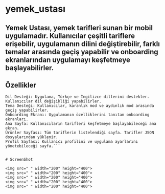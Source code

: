 # yemek_ustası


## Yemek Ustası, yemek tarifleri sunan bir mobil uygulamadır. Kullanıcılar çeşitli tariflere erişebilir, uygulamanın dilini değiştirebilir, farklı temalar arasında geçiş yapabilir ve onboarding ekranlarından uygulamayı keşfetmeye başlayabilirler.

## Özellikler

```Splash Ekranı: Uygulama açıldığında gösterilen başlangıç ekranı. Bu ekranın görseli bir JSON dosyasından çekilmektedir.
Dil Desteği: Uygulama, Türkçe ve İngilizce dillerini destekler. Kullanıcılar dil değişikliği yapabilirler.
Tema Desteği: Kullanıcılar, karanlık mod ve aydınlık mod arasında geçiş yapabilirler.
Onboarding Ekranı: Uygulamanın özelliklerini tanıtan onboarding ekranları.
Ana Sayfa: Kullanıcıların tarifleri keşfetmeye başlayabileceği ana ekran.
Ürünler Sayfası: Tüm tariflerin listelendiği sayfa. Tarifler JSON dosyalarından yüklenir.
Profil Sayfası: Kullanıcı profilini ve uygulama ayarlarını yönetebileceği sayfa.```


# ScreenShot

<img src=" " width="200" height="400">  
<img src=" " width="200" height="400">  
<img src=" " width="200" height="400">  
<img src=" " width="200" height="400">  
<img src=" " width="200" height="400">  